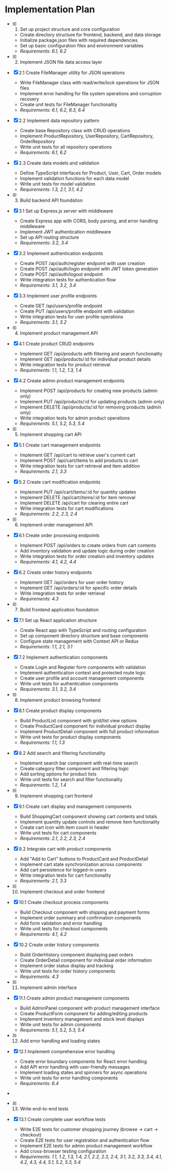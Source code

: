 # Implementation Plan

- [x] 1. Set up project structure and core configuration



  - Create directory structure for frontend, backend, and data storage
  - Initialize package.json files with required dependencies
  - Set up basic configuration files and environment variables
  - _Requirements: 6.1, 6.2_

- [x] 2. Implement JSON file data access layer




- [x] 2.1 Create FileManager utility for JSON operations



  - Write FileManager class with read/write/lock operations for JSON files
  - Implement error handling for file system operations and corruption recovery
  - Create unit tests for FileManager functionality
  - _Requirements: 6.1, 6.2, 6.3, 6.4_

- [x] 2.2 Implement data repository pattern



  - Create base Repository class with CRUD operations
  - Implement ProductRepository, UserRepository, CartRepository, OrderRepository
  - Write unit tests for all repository operations
  - _Requirements: 6.1, 6.2_

- [x] 2.3 Create data models and validation



  - Define TypeScript interfaces for Product, User, Cart, Order models
  - Implement validation functions for each data model
  - Write unit tests for model validation
  - _Requirements: 1.3, 2.1, 3.1, 4.2_

- [x] 3. Build backend API foundation




- [x] 3.1 Set up Express.js server with middleware



  - Create Express app with CORS, body parsing, and error handling middleware
  - Implement JWT authentication middleware
  - Set up API routing structure
  - _Requirements: 3.2, 3.4_

- [x] 3.2 Implement authentication endpoints



  - Create POST /api/auth/register endpoint with user creation
  - Create POST /api/auth/login endpoint with JWT token generation
  - Create POST /api/auth/logout endpoint
  - Write integration tests for authentication flow
  - _Requirements: 3.1, 3.2, 3.4_

- [x] 3.3 Implement user profile endpoints



  - Create GET /api/users/profile endpoint
  - Create PUT /api/users/profile endpoint with validation
  - Write integration tests for user profile operations
  - _Requirements: 3.1, 3.2_

- [x] 4. Implement product management API





- [x] 4.1 Create product CRUD endpoints



  - Implement GET /api/products with filtering and search functionality
  - Implement GET /api/products/:id for individual product details
  - Write integration tests for product retrieval
  - _Requirements: 1.1, 1.2, 1.3, 1.4_

- [x] 4.2 Create admin product management endpoints



  - Implement POST /api/products for creating new products (admin only)
  - Implement PUT /api/products/:id for updating products (admin only)
  - Implement DELETE /api/products/:id for removing products (admin only)
  - Write integration tests for admin product operations
  - _Requirements: 5.1, 5.2, 5.3, 5.4_

- [x] 5. Implement shopping cart API





- [x] 5.1 Create cart management endpoints



  - Implement GET /api/cart to retrieve user's current cart
  - Implement POST /api/cart/items to add products to cart
  - Write integration tests for cart retrieval and item addition
  - _Requirements: 2.1, 3.3_

- [x] 5.2 Create cart modification endpoints



  - Implement PUT /api/cart/items/:id for quantity updates
  - Implement DELETE /api/cart/items/:id for item removal
  - Implement DELETE /api/cart for clearing entire cart
  - Write integration tests for cart modifications
  - _Requirements: 2.2, 2.3, 2.4_

- [x] 6. Implement order management API





- [x] 6.1 Create order processing endpoints



  - Implement POST /api/orders to create orders from cart contents
  - Add inventory validation and update logic during order creation
  - Write integration tests for order creation and inventory updates
  - _Requirements: 4.1, 4.2, 4.4_

- [x] 6.2 Create order history endpoints



  - Implement GET /api/orders for user order history
  - Implement GET /api/orders/:id for specific order details
  - Write integration tests for order retrieval
  - _Requirements: 4.3_

- [x] 7. Build frontend application foundation






- [x] 7.1 Set up React application structure



  - Create React app with TypeScript and routing configuration
  - Set up component directory structure and base components
  - Configure state management with Context API or Redux
  - _Requirements: 1.1, 2.1, 3.1_

- [x] 7.2 Implement authentication components









  - Create Login and Register form components with validation
  - Implement authentication context and protected route logic
  - Create user profile and account management components
  - Write unit tests for authentication components
  - _Requirements: 3.1, 3.2, 3.4_

- [x] 8. Implement product browsing frontend




- [x] 8.1 Create product display components


  - Build ProductList component with grid/list view options
  - Create ProductCard component for individual product display
  - Implement ProductDetail component with full product information
  - Write unit tests for product display components
  - _Requirements: 1.1, 1.3_

- [x] 8.2 Add search and filtering functionality


  - Implement search bar component with real-time search
  - Create category filter component and filtering logic
  - Add sorting options for product lists
  - Write unit tests for search and filter functionality
  - _Requirements: 1.2, 1.4_

- [x] 9. Implement shopping cart frontend




- [x] 9.1 Create cart display and management components


  - Build ShoppingCart component showing cart contents and totals
  - Implement quantity update controls and remove item functionality
  - Create cart icon with item count in header
  - Write unit tests for cart components
  - _Requirements: 2.1, 2.2, 2.3, 2.4_

- [x] 9.2 Integrate cart with product components


  - Add "Add to Cart" buttons to ProductCard and ProductDetail
  - Implement cart state synchronization across components
  - Add cart persistence for logged-in users
  - Write integration tests for cart functionality
  - _Requirements: 2.1, 3.3_

- [x] 10. Implement checkout and order frontend




- [x] 10.1 Create checkout process components


  - Build Checkout component with shipping and payment forms
  - Implement order summary and confirmation components
  - Add form validation and error handling
  - Write unit tests for checkout components
  - _Requirements: 4.1, 4.2_


- [x] 10.2 Create order history components

  - Build OrderHistory component displaying past orders
  - Create OrderDetail component for individual order information
  - Implement order status display and tracking
  - Write unit tests for order history components
  - _Requirements: 4.3_

- [x] 11. Implement admin interface





- [x] 11.1 Create admin product management components

  - Build AdminPanel component with product management interface
  - Create ProductForm component for adding/editing products
  - Implement inventory management and stock level displays
  - Write unit tests for admin components
  - _Requirements: 5.1, 5.2, 5.3, 5.4_

- [x] 12. Add error handling and loading states






- [x] 12.1 Implement comprehensive error handling

  - Create error boundary components for React error handling
  - Add API error handling with user-friendly messages
  - Implement loading states and spinners for async operations
  - Write unit tests for error handling components
  - _Requirements: 6.4_
-

- [x] 13. Write end-to-end tests





- [x] 13.1 Create complete user workflow tests




  - Write E2E tests for customer shopping journey (browse → cart → checkout)
  - Create E2E tests for user registration and authentication flow
  - Implement E2E tests for admin product management workflow
  - Add cross-browser testing configuration
  - _Requirements: 1.1, 1.2, 1.3, 1.4, 2.1, 2.2, 2.3, 2.4, 3.1, 3.2, 3.3, 3.4, 4.1, 4.2, 4.3, 4.4, 5.1, 5.2, 5.3, 5.4_